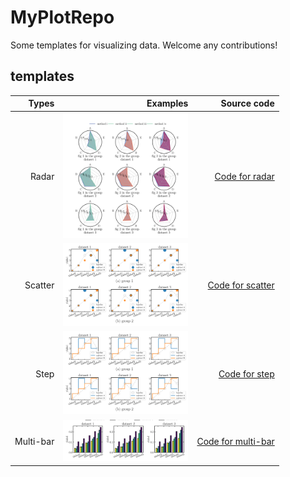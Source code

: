 # MyPlotRepo
Some templates for visualizing data. Welcome any contributions!

## templates
| Types | Examples | Source code |
| --:   | --:      | --:         |
| Radar | <img src="figure/radar_plot.png" width="200px"/> | [Code for radar](src/draw_radar.ipynb) |
| Scatter | <img src="figure/scatter_plot.png" width="200px"/> | [Code for scatter](src/draw_scatter.ipynb) |
| Step | <img src="figure/step_plot.png" width="200px"/> | [Code for step](src/draw_step.ipynb) |
| Multi-bar | <img src="figure/multibar_plot.png" width="200px"/> | [Code for multi-bar](src/draw_multibar.ipynb) |
